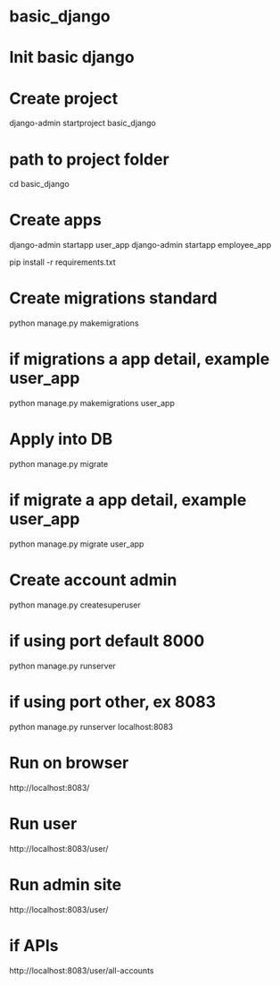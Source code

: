# basic_django
# Init basic django
# Create project
django-admin startproject basic_django

# path to project folder
cd basic_django

# Create apps
django-admin startapp user_app
django-admin startapp employee_app

pip install -r requirements.txt

# Create migrations standard
python manage.py makemigrations
# if migrations a app detail, example user_app
python manage.py makemigrations user_app

# Apply into DB
python manage.py migrate
# if migrate a app detail, example user_app
python manage.py migrate user_app

# Create account admin
python manage.py createsuperuser

# if using port default 8000
python manage.py runserver
# if using port other, ex 8083
python manage.py runserver localhost:8083

# Run on browser
http://localhost:8083/

# Run user
http://localhost:8083/user/

# Run admin site
http://localhost:8083/user/

# if APIs
http://localhost:8083/user/all-accounts

